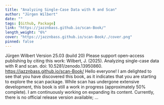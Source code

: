```yaml
---
title: "Analyzing Single-Case Data with R and Scan"
author: "Jürgen Wilbert"
date: ""
tags: [Github, Package]
link: "https://jazznbass.github.io/scan-Book/"
length_weight: "6%"
cover: "https://jazznbass.github.io/scan-Book/./cover.png"
pinned: false
---
```


Jürgen Wilbert Version 25.03 (build 20) Please support open-access publishing by citing this work: Wilbert, J. (2025). Analyzing single-case data with R and scan. doi: 10.5281/zenodo.13950860. https://jazznbass.github.io/scan-Book/ Hello everyone! I am delighted to see that you have discovered this book, as it indicates that you are starting to explore the scan package. While scan has undergone extensive development, this book is still a work in progress (approximately 50% complete). I am continuously working on expanding its content. Currently, there is no official release version available;  ...
